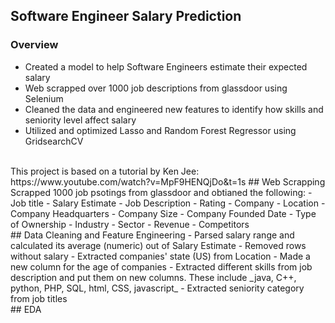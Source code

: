 ## Software Engineer Salary Prediction

### Overview
- Created a model to help Software Engineers estimate their expected salary
- Web scrapped over 1000 job descriptions from glassdoor using Selenium
- Cleaned the data and engineered new features to identify how skills and seniority level affect salary
- Utilized and optimized Lasso and Random Forest Regressor using GridsearchCV
<br>
This project is based on a tutorial by Ken Jee:
https://www.youtube.com/watch?v=MpF9HENQjDo&t=1s
<br?
## Code and Resources
__Python version__: 3.7
__Packages__: pandas, numpy, sklearn, matplotlib, seaborn, selenium
__Scrapper__: https://github.com/arapfaik/scraping-glassdoor-selenium
<br>
## Web Scrapping
Scrapped 1000 job psotings from glassdoor and obtianed the following:
- Job title
- Salary Estimate
- Job Description
- Rating
- Company
- Location
- Company Headquarters
- Company Size
- Company Founded Date
- Type of Ownership
- Industry
- Sector
- Revenue
- Competitors
<br>
## Data Cleaning and Feature Engineering
- Parsed salary range and calculated its average (numeric) out of Salary Estimate 
- Removed rows without salary
- Extracted companies' state (US) from Location
- Made a new column for the age of companies
- Extracted different skills from job description and put them on new columns. These include _java, C++, python, PHP, SQL, html, CSS, javascript_
- Extracted seniority category from job titles
<br>
## EDA



